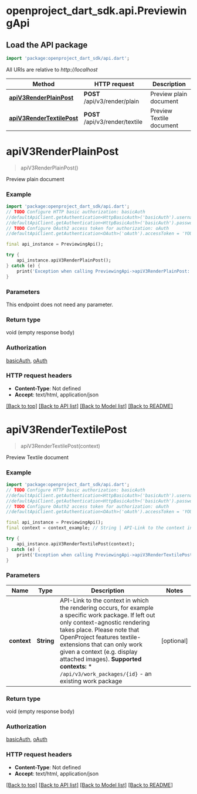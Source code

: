 # openproject_dart_sdk.api.PreviewingApi

## Load the API package
```dart
import 'package:openproject_dart_sdk/api.dart';
```

All URIs are relative to *http://localhost*

Method | HTTP request | Description
------------- | ------------- | -------------
[**apiV3RenderPlainPost**](PreviewingApi.md#apiv3renderplainpost) | **POST** /api/v3/render/plain | Preview plain document
[**apiV3RenderTextilePost**](PreviewingApi.md#apiv3rendertextilepost) | **POST** /api/v3/render/textile | Preview Textile document


# **apiV3RenderPlainPost**
> apiV3RenderPlainPost()

Preview plain document

### Example
```dart
import 'package:openproject_dart_sdk/api.dart';
// TODO Configure HTTP basic authorization: basicAuth
//defaultApiClient.getAuthentication<HttpBasicAuth>('basicAuth').username = 'YOUR_USERNAME'
//defaultApiClient.getAuthentication<HttpBasicAuth>('basicAuth').password = 'YOUR_PASSWORD';
// TODO Configure OAuth2 access token for authorization: oAuth
//defaultApiClient.getAuthentication<OAuth>('oAuth').accessToken = 'YOUR_ACCESS_TOKEN';

final api_instance = PreviewingApi();

try {
    api_instance.apiV3RenderPlainPost();
} catch (e) {
    print('Exception when calling PreviewingApi->apiV3RenderPlainPost: $e\n');
}
```

### Parameters
This endpoint does not need any parameter.

### Return type

void (empty response body)

### Authorization

[basicAuth](../README.md#basicAuth), [oAuth](../README.md#oAuth)

### HTTP request headers

 - **Content-Type**: Not defined
 - **Accept**: text/html, application/json

[[Back to top]](#) [[Back to API list]](../README.md#documentation-for-api-endpoints) [[Back to Model list]](../README.md#documentation-for-models) [[Back to README]](../README.md)

# **apiV3RenderTextilePost**
> apiV3RenderTextilePost(context)

Preview Textile document

### Example
```dart
import 'package:openproject_dart_sdk/api.dart';
// TODO Configure HTTP basic authorization: basicAuth
//defaultApiClient.getAuthentication<HttpBasicAuth>('basicAuth').username = 'YOUR_USERNAME'
//defaultApiClient.getAuthentication<HttpBasicAuth>('basicAuth').password = 'YOUR_PASSWORD';
// TODO Configure OAuth2 access token for authorization: oAuth
//defaultApiClient.getAuthentication<OAuth>('oAuth').accessToken = 'YOUR_ACCESS_TOKEN';

final api_instance = PreviewingApi();
final context = context_example; // String | API-Link to the context in which the rendering occurs, for example a specific work package.  If left out only context-agnostic rendering takes place. Please note that OpenProject features textile-extensions that can only work given a context (e.g. display attached images).  **Supported contexts:**  * `/api/v3/work_packages/{id}` - an existing work package

try {
    api_instance.apiV3RenderTextilePost(context);
} catch (e) {
    print('Exception when calling PreviewingApi->apiV3RenderTextilePost: $e\n');
}
```

### Parameters

Name | Type | Description  | Notes
------------- | ------------- | ------------- | -------------
 **context** | **String**| API-Link to the context in which the rendering occurs, for example a specific work package.  If left out only context-agnostic rendering takes place. Please note that OpenProject features textile-extensions that can only work given a context (e.g. display attached images).  **Supported contexts:**  * `/api/v3/work_packages/{id}` - an existing work package | [optional] 

### Return type

void (empty response body)

### Authorization

[basicAuth](../README.md#basicAuth), [oAuth](../README.md#oAuth)

### HTTP request headers

 - **Content-Type**: Not defined
 - **Accept**: text/html, application/json

[[Back to top]](#) [[Back to API list]](../README.md#documentation-for-api-endpoints) [[Back to Model list]](../README.md#documentation-for-models) [[Back to README]](../README.md)

